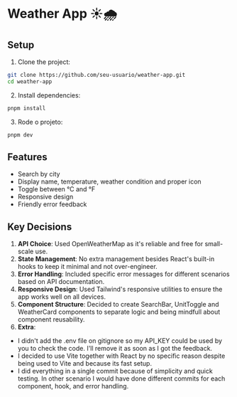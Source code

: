 # Weather App ☀️🌧️

## Setup

1. Clone the project:

```bash
git clone https://github.com/seu-usuario/weather-app.git
cd weather-app
```

2. Install dependencies:

```bash
pnpm install
```

3. Rode o projeto:

```bash
pnpm dev
```

## Features

- Search by city
- Display name, temperature, weather condition and proper icon
- Toggle between °C and °F
- Responsive design
- Friendly error feedback

## Key Decisions

1. **API Choice**: Used OpenWeatherMap as it's reliable and free for small-scale use.
2. **State Management**: No extra management besides React's built-in hooks to keep it minimal and not over-engineer.
3. **Error Handling**: Included specific error messages for different scenarios based on API documentation.
4. **Responsive Design**: Used Tailwind's responsive utilities to ensure the app works well on all devices.
5. **Component Structure**: Decided to create SearchBar, UnitToggle and WeatherCard components to separate logic and being mindfull about component reusability.
6. **Extra**:

- I didn't add the .env file on gitignore so my API_KEY could be used by you to check the code. I'll remove it as soon as I got the feedback.
- I decided to use Vite together with React by no specific reason despite being used to Vite and because its fast setup.
- I did everything in a single commit because of simplicity and quick testing. In other scenario I would have done different commits for each component, hook, and error handling.
